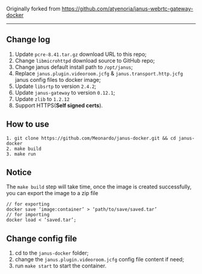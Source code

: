 
Originally forked from https://github.com/atyenoria/janus-webrtc-gateway-docker

---

## Change log

1. Update `pcre-8.41.tar.gz` download URL to this repo;
2. Change `libmicrohttpd` download source to GitHub repo;
3. Change janus default install path to `/opt/janus`;
4. Replace `janus.plugin.videoroom.jcfg` & `janus.transport.http.jcfg` janus config files to docker image;
5. Update `libsrtp` to version `2.4.2`;
6. Update `janus-gateway` to version `0.12.1`;
7. Update `zlib` to `1.2.12`
8. Support HTTPS(**Self signed certs**).

## How to use

```
1. git clone https://github.com/Meonardo/janus-docker.git && cd janus-docker
2. make build
3. make run
```

## Notice
The `make build` step will take time, once the image is created successfully, you can export the image to a zip file
```
// for exporting
docker save ‘image:container’ > ‘path/to/save/saved.tar’ 
// for importing
docker load < ‘saved.tar’;
```

## Change config file
1. cd to the `janus-docker` folder;
2. change the `janus.plugin.videoroom.jcfg` config file content if need;
3. run `make start` to start the container.

